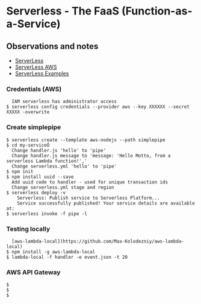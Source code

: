 # Serverless - The FaaS (Function-as-a-Service)
## Observations and notes

- [ServerLess](https://serverless.com)
- [ServerLess AWS](https://serverless.com/framework/docs/providers/aws/guide/quick-start/)
- [ServerLess Examples](https://github.com/serverless/examples)


### Credentials (AWS)
```
  IAM serverless has administrator access
$ serverless config credentials --provider aws --key XXXXXX --secret XXXXX -overwrite

```

### Create simplepipe
```
$ serverless create --template aws-nodejs --path simplepipe
$ cd my-serviceÓ
  Change handler.js 'hello' to 'pipe'
  Change handler.js message to 'message: 'Hello Motto, from a serverless Lambda function!','
  Change serverless.yml 'hello' to 'pipe'
$ npm init
$ npm install uuid --save
  Add uuid code to handler - used for unique transaction ids
  Change serverless.yml stage and region
$ serverless deploy -v
    Serverless: Publish service to Serverless Platform...
    Service successfully published! Your service details are available at:
$ serverless invoke -f pipe -l

```

### Testing locally
```
  [aws-lambda-local](https://github.com/Max-Kolodezniy/aws-lambda-local)
$ npm install -g aws-lambda-local
$ lambda-local -f handler -e event.json -t 20

```

### AWS API Gateway
```
$
$
$

```
